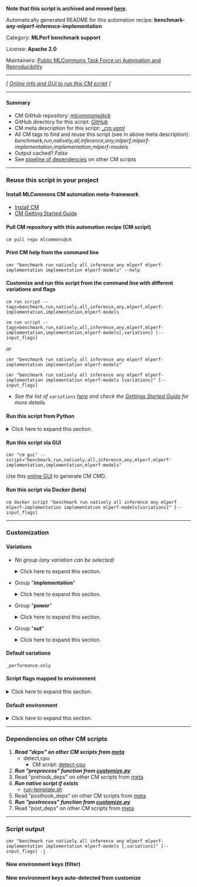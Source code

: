 **Note that this script is archived and moved [here](https://github.com/mlcommons/cm4mlops/tree/main/script/benchmark-any-mlperf-inference-implementation).**



Automatically generated README for this automation recipe: **benchmark-any-mlperf-inference-implementation**

Category: **MLPerf benchmark support**

License: **Apache 2.0**

Maintainers: [Public MLCommons Task Force on Automation and Reproducibility](https://github.com/mlcommons/ck/blob/master/docs/taskforce.md)

---
*[ [Online info and GUI to run this CM script](https://access.cknowledge.org/playground/?action=scripts&name=benchmark-any-mlperf-inference-implementation,8d3cd46f54464810) ]*

---
#### Summary

* CM GitHub repository: *[mlcommons@ck](https://github.com/mlcommons/ck/tree/dev/cm-mlops)*
* GitHub directory for this script: *[GitHub](https://github.com/mlcommons/ck/tree/dev/cm-mlops/script/benchmark-any-mlperf-inference-implementation)*
* CM meta description for this script: *[_cm.yaml](_cm.yaml)*
* All CM tags to find and reuse this script (see in above meta description): *benchmark,run,natively,all,inference,any,mlperf,mlperf-implementation,implementation,mlperf-models*
* Output cached? *False*
* See [pipeline of dependencies](#dependencies-on-other-cm-scripts) on other CM scripts


---
### Reuse this script in your project

#### Install MLCommons CM automation meta-framework

* [Install CM](https://access.cknowledge.org/playground/?action=install)
* [CM Getting Started Guide](https://github.com/mlcommons/ck/blob/master/docs/getting-started.md)

#### Pull CM repository with this automation recipe (CM script)

```cm pull repo mlcommons@ck```

#### Print CM help from the command line

````cmr "benchmark run natively all inference any mlperf mlperf-implementation implementation mlperf-models" --help````

#### Customize and run this script from the command line with different variations and flags

`cm run script --tags=benchmark,run,natively,all,inference,any,mlperf,mlperf-implementation,implementation,mlperf-models`

`cm run script --tags=benchmark,run,natively,all,inference,any,mlperf,mlperf-implementation,implementation,mlperf-models[,variations] [--input_flags]`

*or*

`cmr "benchmark run natively all inference any mlperf mlperf-implementation implementation mlperf-models"`

`cmr "benchmark run natively all inference any mlperf mlperf-implementation implementation mlperf-models [variations]" [--input_flags]`


* *See the list of `variations` [here](#variations) and check the [Gettings Started Guide](https://github.com/mlcommons/ck/blob/dev/docs/getting-started.md) for more details.*

#### Run this script from Python

<details>
<summary>Click here to expand this section.</summary>

```python

import cmind

r = cmind.access({'action':'run'
                  'automation':'script',
                  'tags':'benchmark,run,natively,all,inference,any,mlperf,mlperf-implementation,implementation,mlperf-models'
                  'out':'con',
                  ...
                  (other input keys for this script)
                  ...
                 })

if r['return']>0:
    print (r['error'])

```

</details>


#### Run this script via GUI

```cmr "cm gui" --script="benchmark,run,natively,all,inference,any,mlperf,mlperf-implementation,implementation,mlperf-models"```

Use this [online GUI](https://cKnowledge.org/cm-gui/?tags=benchmark,run,natively,all,inference,any,mlperf,mlperf-implementation,implementation,mlperf-models) to generate CM CMD.

#### Run this script via Docker (beta)

`cm docker script "benchmark run natively all inference any mlperf mlperf-implementation implementation mlperf-models[variations]" [--input_flags]`

___
### Customization


#### Variations

  * *No group (any variation can be selected)*
    <details>
    <summary>Click here to expand this section.</summary>

    * `_aws-dl2q.24xlarge,qualcomm`
      - Workflow:
    * `_mini,power`
      - Workflow:
    * `_orin,power`
      - Workflow:
    * `_phoenix,nvidia`
      - Workflow:
    * `_phoenix,power`
      - Workflow:
    * `_phoenix,reference`
      - Workflow:
    * `_rb6,power`
      - Workflow:
    * `_rb6,qualcomm`
      - Workflow:
    * `_rpi4,power`
      - Workflow:
    * `_sapphire-rapids.24c,nvidia`
      - Workflow:

    </details>


  * Group "**implementation**"
    <details>
    <summary>Click here to expand this section.</summary>

    * `_deepsparse`
      - Environment variables:
        - *DIVISION*: `open`
        - *IMPLEMENTATION*: `deepsparse`
      - Workflow:
    * `_intel`
      - Environment variables:
        - *IMPLEMENTATION*: `intel`
      - Workflow:
    * `_mil`
      - Environment variables:
        - *IMPLEMENTATION*: `mil`
      - Workflow:
    * `_nvidia`
      - Environment variables:
        - *IMPLEMENTATION*: `nvidia-original`
      - Workflow:
    * `_qualcomm`
      - Environment variables:
        - *IMPLEMENTATION*: `qualcomm`
      - Workflow:
    * `_reference`
      - Environment variables:
        - *IMPLEMENTATION*: `reference`
      - Workflow:
    * `_tflite-cpp`
      - Environment variables:
        - *IMPLEMENTATION*: `tflite_cpp`
      - Workflow:

    </details>


  * Group "**power**"
    <details>
    <summary>Click here to expand this section.</summary>

    * **`_performance-only`** (default)
      - Workflow:
    * `_power`
      - Environment variables:
        - *POWER*: `True`
      - Workflow:

    </details>


  * Group "**sut**"
    <details>
    <summary>Click here to expand this section.</summary>

    * `_aws-dl2q.24xlarge`
      - Workflow:
    * `_macbookpro-m1`
      - Environment variables:
        - *CATEGORY*: `edge`
        - *DIVISION*: `closed`
      - Workflow:
    * `_mini`
      - Workflow:
    * `_orin`
      - Workflow:
    * `_orin.32g`
      - Environment variables:
        - *CATEGORY*: `edge`
        - *DIVISION*: `closed`
      - Workflow:
    * `_phoenix`
      - Environment variables:
        - *CATEGORY*: `edge`
        - *DIVISION*: `closed`
      - Workflow:
    * `_rb6`
      - Workflow:
    * `_rpi4`
      - Workflow:
    * `_sapphire-rapids.24c`
      - Environment variables:
        - *CATEGORY*: `edge`
        - *DIVISION*: `closed`
      - Workflow:

    </details>


#### Default variations

`_performance-only`

#### Script flags mapped to environment
<details>
<summary>Click here to expand this section.</summary>

* `--backends=value`  &rarr;  `BACKENDS=value`
* `--category=value`  &rarr;  `CATEGORY=value`
* `--devices=value`  &rarr;  `DEVICES=value`
* `--division=value`  &rarr;  `DIVISION=value`
* `--extra_args=value`  &rarr;  `EXTRA_ARGS=value`
* `--models=value`  &rarr;  `MODELS=value`
* `--power_server=value`  &rarr;  `POWER_SERVER=value`
* `--power_server_port=value`  &rarr;  `POWER_SERVER_PORT=value`

**Above CLI flags can be used in the Python CM API as follows:**

```python
r=cm.access({... , "backends":...}
```

</details>

#### Default environment

<details>
<summary>Click here to expand this section.</summary>

These keys can be updated via `--env.KEY=VALUE` or `env` dictionary in `@input.json` or using script flags.

* DIVISION: `open`
* CATEGORY: `edge`

</details>

___
### Dependencies on other CM scripts


  1. ***Read "deps" on other CM scripts from [meta](https://github.com/mlcommons/ck/tree/dev/cm-mlops/script/benchmark-any-mlperf-inference-implementation/_cm.yaml)***
     * detect,cpu
       - CM script: [detect-cpu](https://github.com/mlcommons/ck/tree/master/cm-mlops/script/detect-cpu)
  1. ***Run "preprocess" function from [customize.py](https://github.com/mlcommons/ck/tree/dev/cm-mlops/script/benchmark-any-mlperf-inference-implementation/customize.py)***
  1. Read "prehook_deps" on other CM scripts from [meta](https://github.com/mlcommons/ck/tree/dev/cm-mlops/script/benchmark-any-mlperf-inference-implementation/_cm.yaml)
  1. ***Run native script if exists***
     * [run-template.sh](https://github.com/mlcommons/ck/tree/dev/cm-mlops/script/benchmark-any-mlperf-inference-implementation/run-template.sh)
  1. Read "posthook_deps" on other CM scripts from [meta](https://github.com/mlcommons/ck/tree/dev/cm-mlops/script/benchmark-any-mlperf-inference-implementation/_cm.yaml)
  1. ***Run "postrocess" function from [customize.py](https://github.com/mlcommons/ck/tree/dev/cm-mlops/script/benchmark-any-mlperf-inference-implementation/customize.py)***
  1. Read "post_deps" on other CM scripts from [meta](https://github.com/mlcommons/ck/tree/dev/cm-mlops/script/benchmark-any-mlperf-inference-implementation/_cm.yaml)

___
### Script output
`cmr "benchmark run natively all inference any mlperf mlperf-implementation implementation mlperf-models [,variations]" [--input_flags] -j`
#### New environment keys (filter)

#### New environment keys auto-detected from customize

